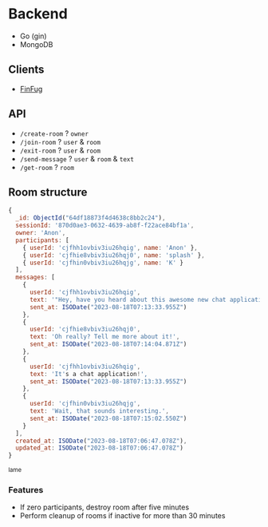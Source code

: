 # Backend

- Go (gin)
- MongoDB

## Clients

- [FinFug](https://github.com/TanmayPatil105/finfug)

## API

- `/create-room` ? `owner`
- `/join-room` ? `user` & `room`
- `/exit-room` ? `user` & `room`
- `/send-message` ? `user` & `room` & `text`
- `/get-room` ? `room`

## Room structure

```javascript
{
  _id: ObjectId("64df18873f4d4638c8bb2c24"),
  sessionId: '870d0ae3-0632-4639-ab8f-f22ace84bf1a',
  owner: 'Anon',
  participants: [
    { userId: 'cjfhh1ovbiv3iu26hqig', name: 'Anon' },
    { userId: 'cjfhie8vbiv3iu26hqj0', name: 'splash' },
    { userId: 'cjfhin0vbiv3iu26hqjg', name: 'K' }
  ],
  messages: [
    {
      userId: 'cjfhh1ovbiv3iu26hqig',
      text: '"Hey, have you heard about this awesome new chat application?"',
      sent_at: ISODate("2023-08-18T07:13:33.955Z")
    },
    {
      userId: 'cjfhie8vbiv3iu26hqj0',
      text: 'Oh really? Tell me more about it!',
      sent_at: ISODate("2023-08-18T07:14:04.871Z")
    },
    {
      userId: 'cjfhh1ovbiv3iu26hqig',
      text: 'It's a chat application!',
      sent_at: ISODate("2023-08-18T07:13:33.955Z")
    },
    {
      userId: 'cjfhin0vbiv3iu26hqjg',
      text: 'Wait, that sounds interesting.',
      sent_at: ISODate("2023-08-18T07:15:02.550Z")
    }
  ],
  created_at: ISODate("2023-08-18T07:06:47.078Z"),
  updated_at: ISODate("2023-08-18T07:06:47.078Z")
}
```
<sup>lame</sup>

### Features

- If zero participants, destroy room after five minutes
- Perform cleanup of rooms if inactive for more than 30 minutes
